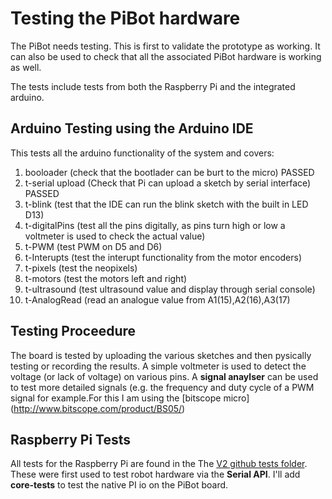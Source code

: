 # Testing the PiBot hardware
The PiBot needs testing.  This is first to validate the prototype as working. It can also be used to check that all the associated PiBot hardware is working as well.

The tests include tests from both the Raspberry Pi and the integrated arduino.

## Arduino Testing using the Arduino IDE
This tests all the arduino functionality of the system and covers:

1. booloader (check that the bootlader can be burt to the micro) PASSED 
2. t-serial upload (Check that Pi can upload a sketch by serial interface) PASSED
3. t-blink (test that the IDE can run the blink sketch with the built in LED D13)
4. t-digitalPins (test all the pins digitally, as pins turn high or low a voltmeter is used to check the actual value)
5. t-PWM (test PWM on D5 and D6) 
6. t-Interupts (test the interupt functionality from the motor encoders)
7. t-pixels (test the neopixels)
8. t-motors (test the motors left and right)
9. t-ultrasound (test ultrasound value and display through serial console)
10. t-AnalogRead (read an analogue value from A1(15),A2(16),A3(17)

## Testing Proceedure
The board is tested by uploading the various sketches and then pysically testing or recording the results. A simple voltmeter is used to detect the voltage (or lack of voltage) on various pins.  A **signal anaylser** can be used to test more detailed signals (e.g. the frequency and duty cycle of a PWM signal for example.For this I am using the [bitscope micro] (http://www.bitscope.com/product/BS05/)

## Raspberry Pi Tests
All tests for the Raspberry Pi are found in the The [V2 github tests folder](https://github.com/pi-bot/.v2/tree/master/tests). These were first used to test robot hardware via the **Serial API**.  I'll add **core-tests** to test the native PI io on the PiBot board.
